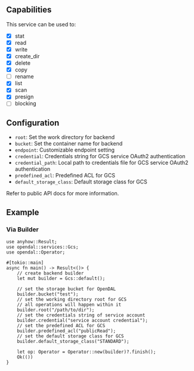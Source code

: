 ## Capabilities

This service can be used to:

- [x] stat
- [x] read
- [x] write
- [x] create_dir
- [x] delete
- [x] copy
- [ ] rename
- [x] list
- [x] scan
- [x] presign
- [ ] blocking

## Configuration

- `root`: Set the work directory for backend
- `bucket`: Set the container name for backend
- `endpoint`: Customizable endpoint setting
- `credential`: Credentials string for GCS service OAuth2 authentication
- `credential_path`: Local path to credentials file for GCS service OAuth2 authentication
- `predefined_acl`: Predefined ACL for GCS
- `default_storage_class`: Default storage class for GCS

Refer to public API docs for more information.

## Example

### Via Builder

```rust,no_run
use anyhow::Result;
use opendal::services::Gcs;
use opendal::Operator;

#[tokio::main]
async fn main() -> Result<()> {
    // create backend builder
    let mut builder = Gcs::default();

    // set the storage bucket for OpenDAL
    builder.bucket("test");
    // set the working directory root for GCS
    // all operations will happen within it
    builder.root("/path/to/dir");
    // set the credentials string of service account
    builder.credential("service account credential");
    // set the predefined ACL for GCS
    builder.predefined_acl("publicRead");
    // set the default storage class for GCS
    builder.default_storage_class("STANDARD");

    let op: Operator = Operator::new(builder)?.finish();
    Ok(())
}
```
